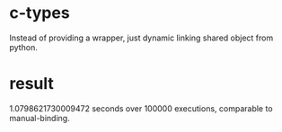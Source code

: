 c-types
=======
Instead of providing a wrapper, just dynamic linking shared object from python.

result
======
1.0798621730009472 seconds over 100000 executions, comparable to manual-binding.
